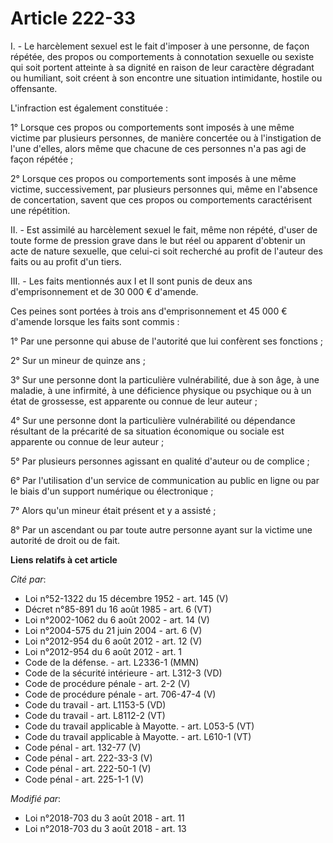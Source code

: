 # Article 222-33

I. - Le harcèlement sexuel est le fait d'imposer à une personne, de façon répétée, des propos ou comportements à connotation
sexuelle ou sexiste qui soit portent atteinte à sa dignité en raison de leur caractère dégradant ou humiliant, soit créent à
son encontre une situation intimidante, hostile ou offensante.

L'infraction est également constituée :

1° Lorsque ces propos ou comportements sont imposés à une même victime par plusieurs personnes, de manière concertée ou à
l'instigation de l'une d'elles, alors même que chacune de ces personnes n'a pas agi de façon répétée ;

2° Lorsque ces propos ou comportements sont imposés à une même victime, successivement, par plusieurs personnes qui, même en
l'absence de concertation, savent que ces propos ou comportements caractérisent une répétition.

II. - Est assimilé au harcèlement sexuel le fait, même non répété, d'user de toute forme de pression grave dans le but réel
ou apparent d'obtenir un acte de nature sexuelle, que celui-ci soit recherché au profit de l'auteur des faits ou au profit
d'un tiers.

III. - Les faits mentionnés aux I et II sont punis de deux ans d'emprisonnement et de 30 000 € d'amende.

Ces peines sont portées à trois ans d'emprisonnement et 45 000 € d'amende lorsque les faits sont commis :

1° Par une personne qui abuse de l'autorité que lui confèrent ses fonctions ;

2° Sur un mineur de quinze ans ;

3° Sur une personne dont la particulière vulnérabilité, due à son âge, à une maladie, à une infirmité, à une déficience
physique ou psychique ou à un état de grossesse, est apparente ou connue de leur auteur ;

4° Sur une personne dont la particulière vulnérabilité ou dépendance résultant de la précarité de sa situation économique ou
sociale est apparente ou connue de leur auteur ;

5° Par plusieurs personnes agissant en qualité d'auteur ou de complice ;

6° Par l'utilisation d'un service de communication au public en ligne ou par le biais d'un support numérique ou
électronique ;

7° Alors qu'un mineur était présent et y a assisté ;

8° Par un ascendant ou par toute autre personne ayant sur la victime une autorité de droit ou de fait.

**Liens relatifs à cet article**

_Cité par_:

  - Loi n°52-1322 du 15 décembre 1952 - art. 145 (V)
  - Décret n°85-891 du 16 août 1985 - art. 6 (VT)
  - Loi n°2002-1062 du 6 août 2002 - art. 14 (V)
  - Loi n°2004-575 du 21 juin 2004 - art. 6 (V)
  - Loi n°2012-954 du 6 août 2012 - art. 12 (V)
  - Loi n°2012-954 du 6 août 2012 - art. 1
  - Code de la défense. - art. L2336-1 (MMN)
  - Code de la sécurité intérieure - art. L312-3 (VD)
  - Code de procédure pénale - art. 2-2 (V)
  - Code de procédure pénale - art. 706-47-4 (V)
  - Code du travail - art. L1153-5 (VD)
  - Code du travail - art. L8112-2 (VT)
  - Code du travail applicable à Mayotte. - art. L053-5 (VT)
  - Code du travail applicable à Mayotte. - art. L610-1 (VT)
  - Code pénal - art. 132-77 (V)
  - Code pénal - art. 222-33-3 (V)
  - Code pénal - art. 222-50-1 (V)
  - Code pénal - art. 225-1-1 (V)

_Modifié par_:

  - Loi n°2018-703 du 3 août 2018 - art. 11
  - Loi n°2018-703 du 3 août 2018 - art. 13
